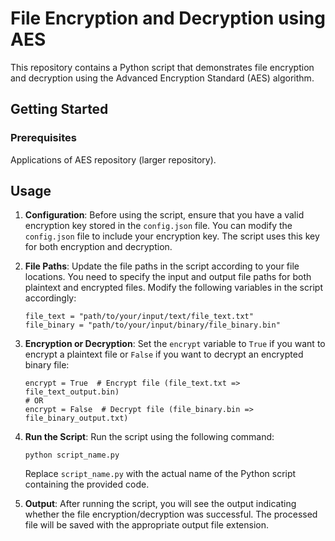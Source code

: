 # File Encryption and Decryption using AES

This repository contains a Python script that demonstrates file encryption and decryption using the Advanced Encryption Standard (AES) algorithm.

## Getting Started

### Prerequisites

Applications of AES repository (larger repository).

## Usage

1. **Configuration**: Before using the script, ensure that you have a valid encryption key stored in the `config.json` file. You can modify the `config.json` file to include your encryption key. The script uses this key for both encryption and decryption.

2. **File Paths**: Update the file paths in the script according to your file locations. You need to specify the input and output file paths for both plaintext and encrypted files. Modify the following variables in the script accordingly:

    ```
    file_text = "path/to/your/input/text/file_text.txt"
    file_binary = "path/to/your/input/binary/file_binary.bin"
    ```

3. **Encryption or Decryption**: Set the `encrypt` variable to `True` if you want to encrypt a plaintext file or `False` if you want to decrypt an encrypted binary file:

    ```
    encrypt = True  # Encrypt file (file_text.txt => file_text_output.bin)
    # OR
    encrypt = False  # Decrypt file (file_binary.bin => file_binary_output.txt)
    ```

4. **Run the Script**: Run the script using the following command:

    ```
    python script_name.py
    ```

    Replace `script_name.py` with the actual name of the Python script containing the provided code.

5. **Output**: After running the script, you will see the output indicating whether the file encryption/decryption was successful. The processed file will be saved with the appropriate output file extension.
